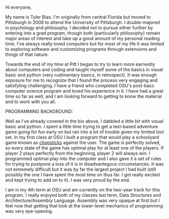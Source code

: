 Hi everyone,

  My name is Tyler Bias. I'm originally from central Florida but moved to Pittsburgh in 2008 to attend the University of Pittsburgh. I double-majored in psychology and philosophy. I decided not to pursue either further by entering into a grad program, though both (particularly philosophy) remain major areas of interest and take up a good amount of my personal reading time. I've always really loved computers but for most of my life it was limited to exploring software and customizing programs through extensions and things of that nature.

  Towards the end of my time at Pitt I began to try to learn more earnestly about computers and coding and taught myself some of the basics in visual basic and python (very rudimentary basics, in retrospect). It was enough exposure for me to recognize that I found the process very engaging and satisfyling challenging. I have a friend who completed OSU's post-bacc computer science program and loved his experience in it. I have had a great time so far as well, and I am looking forward to getting to know the material and to work with you all.


PROGRAMMING BACKGROUND:

  Well as I've already covered in the bio above, I dabbled a little bit with visual basic and python. I spent a little time trying to get a text-based adventure game going for fun early on but ran into a lot of trouble given my limited tool set. In my first class at OSU I built a program that would play a schoolyard game known as [chopsticks](http://en.wikipedia.org/wiki/Chopsticks_%28hand_game%29) against the user. The game is perfectly solved, so every state of the game has optimal play for at least one of the players. If player 2 plays perfectly from the beginning, player 2 will always win. I programmed optimal play into the computer and I also gave it a set of rules for trying to postpone a loss of it is in disadvantegous circumstances. It was not extremely difficult but it was by far the largest project I had built (still possibly the one I have spent the most time on thus far. I got really excited and kept trying to add on to it). I was very proud by the end.

  I am in my 4th term at OSU and am currently on the two-year track for this program. I really enjoyed both of my classes last term, Data Structures and Architecture/Assembly Language. Assembly was very opaque at first but I feel now that getting that look at the lower-level mechanics of programming was very eye-opening.